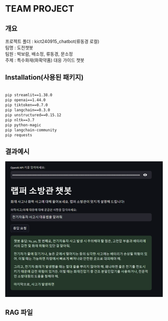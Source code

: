 # TEAM PROJECT
 ## 개요 
 프로젝트 폴더 : kict240915_chatbot(류동경 로컬)  
 팀명 : 도전챗봇  
 팀원 : 박보람, 배소정, 류동경, 문소정  
 주제 : 특수화재(화확약품) 대응 가이드 챗봇  

 ## Installation(사용된 패키지) 

```

pip streamlit==1.38.0
pip openai==1.44.0
pip tiktoken==0.7.0
pip langchain==0.3.0
pip unstructured==0.15.12
pip nltk==3.7
pip python-magic
pip langchain-community
pip requests
```

## 결과예시
![119chatbot_result](119chatbot_result.png)

## RAG 파일
 

